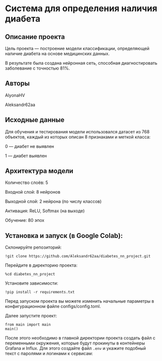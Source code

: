# Система для определения наличия диабета

## Описание проекта
Цель проекта — построение модели классификации, определяющей наличие диабета на основе медицинских данных.

В результате была создана нейронная сеть, способная диагностировать заболевание с точностью 81%.

## Авторы
AlyonaHV

Aleksandr62aa

## Исходные данные
Для обучения и тестирования модели использовался датасет из 768 объектов, каждый из которых описан 8 признаками и меткой класса:

0 — диабет не выявлен

1 — диабет выявлен

## Архитектура модели
Количество слоёв: 5

Входной слой: 8 нейронов

Выходной слой: 2 нейрона (по числу классов)

Активация: ReLU, Softmax (на выходе)

Обучение: 80 эпох



## Установка и запуск (в Google Colab):

Склонируйте репозиторий:
```
!git clone https://github.com/Aleksandr62aa/diabetes_nn_project.git
```
Перейдите в директорию проекта:
```
%cd diabetes_nn_project
```
Установите зависимости:
```
!pip install -r requirements.txt
```
Перед запуском проекта вы можете изменить начальные параметры в конфигурационном файле configs/config.toml.

Далее запустите проект:
```
from main import main
main()
```




После этого необходимо в главной директории  проекта создать файл с переменными окружения, которые будут прокинуты в контейнеры Grafana и Influx. Для этого создайте файл `.env` и укажите подобный текст с паролями и логинами к сервисам:
```


